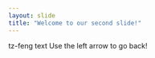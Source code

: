 ```yaml
---
layout: slide
title: "Welcome to our second slide!"
---
```

tz-feng text
Use the left arrow to go back!

